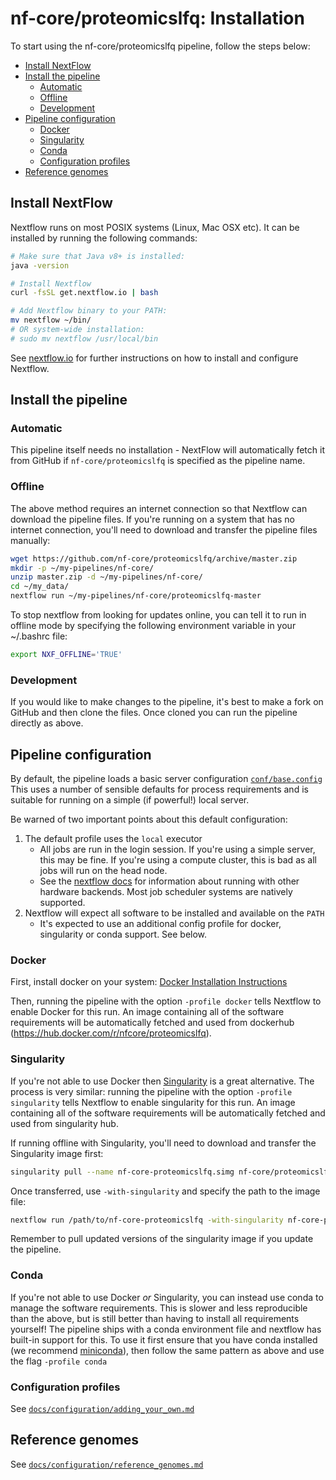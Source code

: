 # nf-core/proteomicslfq: Installation

To start using the nf-core/proteomicslfq pipeline, follow the steps below:

<!-- Install Atom plugin markdown-toc-auto for this ToC -->
<!-- TOC START min:2 max:3 link:true asterisk:true -->
* [Install NextFlow](#install-nextflow)
* [Install the pipeline](#install-the-pipeline)
  * [Automatic](#automatic)
  * [Offline](#offline)
  * [Development](#development)
* [Pipeline configuration](#pipeline-configuration)
  * [Docker](#docker)
  * [Singularity](#singularity)
  * [Conda](#conda)
  * [Configuration profiles](#configuration-profiles)
* [Reference genomes](#reference-genomes)
<!-- TOC END -->

## Install NextFlow
Nextflow runs on most POSIX systems (Linux, Mac OSX etc). It can be installed by running the following commands:

```bash
# Make sure that Java v8+ is installed:
java -version

# Install Nextflow
curl -fsSL get.nextflow.io | bash

# Add Nextflow binary to your PATH:
mv nextflow ~/bin/
# OR system-wide installation:
# sudo mv nextflow /usr/local/bin
```

See [nextflow.io](https://www.nextflow.io/) for further instructions on how to install and configure Nextflow.

## Install the pipeline

### Automatic
This pipeline itself needs no installation - NextFlow will automatically fetch it from GitHub if `nf-core/proteomicslfq` is specified as the pipeline name.

### Offline
The above method requires an internet connection so that Nextflow can download the pipeline files. If you're running on a system that has no internet connection, you'll need to download and transfer the pipeline files manually:

```bash
wget https://github.com/nf-core/proteomicslfq/archive/master.zip
mkdir -p ~/my-pipelines/nf-core/
unzip master.zip -d ~/my-pipelines/nf-core/
cd ~/my_data/
nextflow run ~/my-pipelines/nf-core/proteomicslfq-master
```

To stop nextflow from looking for updates online, you can tell it to run in offline mode by specifying the following environment variable in your ~/.bashrc file:

```bash
export NXF_OFFLINE='TRUE'
```

### Development

If you would like to make changes to the pipeline, it's best to make a fork on GitHub and then clone the files. Once cloned you can run the pipeline directly as above.


## Pipeline configuration

By default, the pipeline loads a basic server configuration [`conf/base.config`](../conf/base.config)
This uses a number of sensible defaults for process requirements and is suitable for running
on a simple (if powerful!) local server.

Be warned of two important points about this default configuration:

1. The default profile uses the `local` executor
    * All jobs are run in the login session. If you're using a simple server, this may be fine. If you're using a compute cluster, this is bad as all jobs will run on the head node.
    * See the [nextflow docs](https://www.nextflow.io/docs/latest/executor.html) for information about running with other hardware backends. Most job scheduler systems are natively supported.
2. Nextflow will expect all software to be installed and available on the `PATH`
    * It's expected to use an additional config profile for docker, singularity or conda support. See below.

### Docker

First, install docker on your system: [Docker Installation Instructions](https://docs.docker.com/engine/installation/)

Then, running the pipeline with the option `-profile docker` tells Nextflow to enable Docker for this run. An image containing all of the software requirements will be automatically fetched and used from dockerhub (https://hub.docker.com/r/nfcore/proteomicslfq).

### Singularity

If you're not able to use Docker then [Singularity](http://singularity.lbl.gov/) is a great alternative.
The process is very similar: running the pipeline with the option `-profile singularity` tells Nextflow to enable singularity for this run. An image containing all of the software requirements will be automatically fetched and used from singularity hub.

If running offline with Singularity, you'll need to download and transfer the Singularity image first:

```bash
singularity pull --name nf-core-proteomicslfq.simg nf-core/proteomicslfq
```

Once transferred, use `-with-singularity` and specify the path to the image file:

```bash
nextflow run /path/to/nf-core-proteomicslfq -with-singularity nf-core-proteomicslfq.simg
```

Remember to pull updated versions of the singularity image if you update the pipeline.

### Conda

If you're not able to use Docker _or_ Singularity, you can instead use conda to manage the software requirements.
This is slower and less reproducible than the above, but is still better than having to install all requirements yourself!
The pipeline ships with a conda environment file and nextflow has built-in support for this.
To use it first ensure that you have conda installed (we recommend [miniconda](https://conda.io/miniconda.html)), then follow the same pattern as above and use the flag `-profile conda`

### Configuration profiles

See [`docs/configuration/adding_your_own.md`](configuration/adding_your_own.md)

## Reference genomes

See [`docs/configuration/reference_genomes.md`](configuration/reference_genomes.md)
